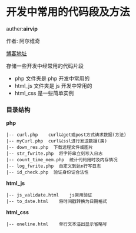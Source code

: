 # 开发中常用的代码段及方法

auther:**airvip**

作者: 阿尔维奇

[博客地址](http://diff.blog.wang)


存储一些开发中经常用的代码片段
* php 文件夹是 php 开发中常用的
* html_js 文件夹是 js 开发中常用的
* html_css 是一些简单实例


### 目录结构

**php**
```
|-- curl.php    curl以get或post方式请求数据(方法)
|-- myCurl.php  curl以ssl进行发送数据(类)
|-- down_res.php  下载远程文件或图片
|-- str_fwrite.php  将字符串立刻写入日志
|-- count_time_mem.php  统计代码用时及内存情况
|-- log_fwrite.php  自定义到达n行写日志
|-- id_check.php  验证身份证合法性
```

**html_js**
```
|-- js_validate.html    js常用验证
|-- to_date.html    将时间戳转换为日期格式
```

**html_css**
```
|-- oneline.html    单行文本溢出显示省略号
```




